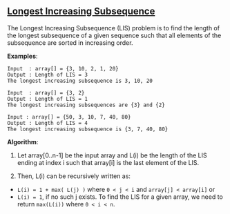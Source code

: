 ## [Longest Increasing Subsequence](http://www.geeksforgeeks.org/dynamic-programming-set-3-longest-increasing-subsequence/)

The Longest Increasing Subsequence (LIS) problem is to find the length of the longest subsequence of a given sequence such that all elements of the subsequence are sorted in increasing order.

**Examples**:
```
Input  : array[] = {3, 10, 2, 1, 20}
Output : Length of LIS = 3
The longest increasing subsequence is 3, 10, 20

Input  : array[] = {3, 2}
Output : Length of LIS = 1
The longest increasing subsequences are {3} and {2}

Input : array[] = {50, 3, 10, 7, 40, 80}
Output : Length of LIS = 4
The longest increasing subsequence is {3, 7, 40, 80}
```

**Algorithm**:
1) Let array[0..n-1] be the input array and L(i) be the length of the LIS ending at index i such that array[i] is the last element of the LIS.

2) Then, L(i) can be recursively written as:

- `L(i) = 1 + max( L(j) )` where `0 < j < i` and `array[j] < array[i]`
or
- `L(i) = 1`, if no such j exists.
To find the LIS for a given array, we need to return `max(L(i))` where `0 < i < n`.
